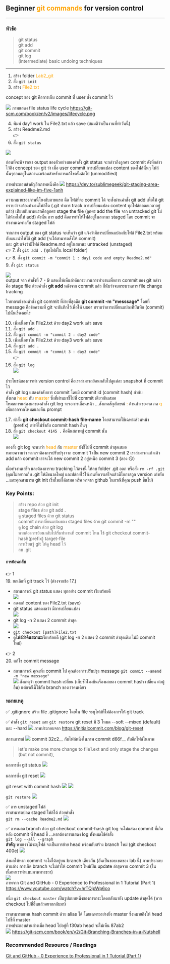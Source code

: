 ## Beginner <span style="color:orange">git commands</span> for version control  
---  
### หัวข้อ
>git status  
>git add  
>git commit  
>git log  
>(intermediate) basic undoing techniques
---  
1. สร้าง folder <span style="color:orange">Lab2_git</span>  
2. สั่ง `git init`  
3. สร้าง <span style="color:orange">File2.txt</span>  

concept ของ git คือการเก็บ commit ที่ user สั่ง commit ไว้  

![](./img/2023-03-07-14-12-17.png)
ภาพแสดง file status life cycle
https://git-scm.com/book/en/v2/images/lifecycle.png  

4. พิมพ์ day1 work ใน File2.txt แล้ว save (สมมติว่าเป็นงานที่ทำวันนี้)  
5. สร้าง Readme2.md  
:point_right:  
6. สั่ง `git status`   

![](./img/2023-03-07-15-06-04.png)  

ก่อนที่จะพิจารณา output ของตัวอย่างของคำสั่ง git status จะกล่าวถึงลูกศร commit ดังที่กล่าวไว้ถึง concept ของ git ว่า เมื่อ user commit การเปลี่ยนแปลง content ของไฟล์นั้นๆ ไฟล์นั้นๆย่อมอยู่ในสถานะพร้อมสำหรับการแก้ไขครั้งต่อไป (unmodified)  

ภาพประกอบสำคัญอีกภาพหนึ่งคือ
![](./img/2023-03-07-14-24-09.png)
https://dev.to/sublimegeek/git-staging-area-explained-like-im-five-1anh  

ความหมายของภาพนี้โยงกับภาพแรก คือ ไฟล์ที่จะ commit ได้ จะสั่งผ่านคำสั่ง git add เพื่อให้ git ทราบว่าจะต้องทำงานไฟล์ใด (.git ทำการ track การเปลี่ยนแปลง content ทุกไฟล์ตลอดเวลาอยู่แล้ว) เทียบกับภาพแรกคือลูกศร stage the file (ลูกศร add the file จาก untracked git ไม่ได้ห้ามไม่ให้ add) ดังนั้น การ add คือการทำให้ไฟล์อยู่ในสถานะ staged โดย commit จะทำงานเฉพาะกับ staged ไฟล์  

จากภาพ output ของ git status จะเห็นว่า git แจ้งว่ามีการเปลี่ยนแปลงกับไฟล์ File2.txt  พร้อมกับแนะนำให้ใช้ git add (จะได้สามารถสั่งให้ commit)  
และ git แจ้งว่ามีไฟล์ Readme.md อยู่ในสถานะ untracked (unstaged)  
:point_right:
7. สั่ง `git add .` (ทุกไฟล์ใน local folder)  
:point_right:
8. สั่ง `git commit -m "commit 1 : day1 code and empty Readme2.md"`  
9. สั่ง `git status`  

![](./img/2023-03-07-20_21_37.jpg)  
output จาก คำสั่งที่ 7 - 9 แสดงให้เห็นลำดับกระบวนการทำงานเพื่อการ commit ของ git กล่าวคือ stage file ด้วยคำสั่ง **git add** หลังจาก commit แล้ว ก็นับว่าจบกระบวนการ file change tracking   

ไวยากรณ์ของคำสั่ง git commit ที่ง่ายที่สุดคือ **git commit -m "messsage"** โดยที่ message คือข้อความที่ git จะบันทึกไว้เพื่อให้ user ทราบว่าการเปลี่ยนแปลงที่บันทึก (commit) ไปนั้นเรื่องอะไร  

10. เพิ่มเนื้อหาใน File2.txt ด้วย day2 work แล้ว save  
11. สั่ง `git add .`  
12. สั่ง `git commit -m "commit 2 : day2 code"`  
13. เพิ่มเนื้อหาใน File2.txt ด้วย day3 work แล้ว save  
14. สั่ง `git add .`  
15. สั่ง `git commit -m "commit 3 : day3 code"`  
:point_right:
16. สั่ง `git log`  
![](./img/2023-03-07-20_59_34.jpg)  

ประโยชน์ของการทำ version control คือเราสามารถย้อนกลับไปดูแต่ละ snapshot ที่ commit ไว้  
คำสั่ง git log แสดงลำดับการ commit โดยมี commit id (commit hash) กำกับ  
สังเกต <span style="color:orange">head</span> กับ <span style="color:orange">master</span> ซึ่งที่ผ่านมาชี้ไปที่ commit เดียวกันเสมอ  
โหมดการแสดงผลของคำสั่ง git log จะรอการเลื่อนหน้า ...สังเกตสัญลักษณ์ <span style="color:orange">:</span> ด้านล่างของจอ กด <span style="color:orange">q</span> เพื่อออกจากโหมดและคืน prompt  

17. คำสั่ง **git checkout commit-hash file-name** โดยสามารถใช้เฉพาะส่วนหน้า (prefix) เท่าที่ไม่ซ้ำกับ commit hash อื่นๆ   
18. สั่ง `git checkout 4145 .` คือคืนสภาพสู่ commit นั้น  
![](./img/2023-03-07-21-47-59.png)  

ลองสั่ง git log จะพบว่า <span style="color:orange">head</span> กับ <span style="color:orange">master</span> ยังชี้ไปที่ commit ล่าสุดเสมอ  
หมายความว่า หากเราต้องการปรับปรุงจาก commit 1 เป็น new commit 2 เราสามารถแก้ แล้ว add แล้ว commit เราจะได้ new commit 2 อยู่เหนือ commit 3 (ลอง :smirk:)  

เมื่อทำงานเสร็จ และต้องการจบ tracking ไว้ตรงนี้ ให้ลบ folder .git ออก หรือสั่ง `rm -rf .git` (คุณไม่อยากเก็บ .git ให้มีขนาดใหญ่ และปล่อยไว้ให้งานที่ควรเสร็จแล้วมีโอกาสถูก version เก่าทับ ...และคุณสามารถ git init เริ่มใหม่ได้เสมอ หรือ หาจาก github ในกรณีที่คุณ push ขึ้นไป)  

### Key Points:
> สร้าง repo ด้วย git init  
> stage files ด้วย git add .  
> ดู staged files ด้วย git status  
> commit การเปลี่ยนแปลงของ staged files ด้วย git commit -m ""  
> ดู log chain ด้วย git log  
> หากต้องการย้อนกลับไปเริ่มทำงานที commit ไหน ใช้ git checkout commit-hash(prefix) target-file  
> การเรียนรู้ git ให้ดู head ไว้  
> ลบ .git  


#### การย้อนกลับ  
:point_right: 1  
19. ยกเลิกที่ git track ไว้ (ต่างจากข้อ 17.)
-  สถานการณ์ git status แสดง ทุกอย่าง commit เรียบร้อยดี  
![](./img/2023-03-14-14-09-54.png)
- ลองแก้ content ของ File2.txt (save)
- git status แสดงผลว่า มีการเปลี่ยนแปลง  
![](./img/2023-03-14-14-10-54.png)
- git log -n 2  แสดง 2 commit ล่าสุด  
![](./img/2023-03-14-14-12-30.png)
- `git checkout [path]File2.txt`  
- ดู**ไฟล์ว่าคืนสถานะ**เรียบร้อยดี (git log -n 2 แสดง 2 commit ล่าสุดเดิม ไม่มี commit ใหม่)  

:point_right: 2  
20. แก้ไข commit message  
- สถานการณ์ คุณเพิ่ง commit ไป คุณต้องการปรับปรุง message 
`git commit --amend -m "new message"`  
![](./img/2023-03-14-14-14-59.png)
สังเกตุว่า commit hash เปลี่ยน (เก็บชั่วโมงบินเรื่องผลของ commit hash เปลี่ยน ต่อผู้อื่น) แต่กรณีนี้ใช้กับ branch ของเราคนเดียว


### หมายเหตุ
:white_check_mark: .gitignore
สร้าง file .gitignore โดยใน file ระบุไฟล์ที่ไม่ต้องการให้ git track  

:white_check_mark: คำสั่ง `git reset` และ `git restore` 
git reset มี 3 โหมด --soft --mixed (default) และ --hard
![](./img/2023-03-14-15-01-12.png)
ภาพประกอบจาก https://initialcommit.com/blog/git-reset  

สถานการณ์
![](./img/2023-03-14-15-04-05.png)
commit 32c2__ กับไฟล์หนึ่งในภาพ
commit d66f__ กับอีกไฟล์ในภาพ

> let's make one more change to file1.ext and only stage the changes (but not commit),

ผลการสั่ง git status
![](./img/2023-03-14-15-09-40.png)

ผลการสั่ง git reset 
![](./img/2023-03-14-15-11-32.png)

git reset with commit hash
![](./img/2023-03-14-15-13-47.png)
![](./img/2023-03-14-15-14-46.png)

`git restore`
![](./img/2023-03-14-15-17-02.png)

:white_check_mark: การ unstaged ไฟล์  
เราสามารถปลด staged ไฟล์ได้ ด้วยคำสั่ง  
`git rm --cache Readme2.md`
![](./img/2023-03-07-20_49_11.jpg)  

:white_check_mark: การเผลอ branch ด้วย git checkout commit-hash
git log จะไม่แสดง commit ที่เกิดหลัง commit ที่ head ชี้ ...หากต้องการแสดง log ทั้งหมดใช่คำสั่ง  
`git log --all --graph`  
**สำคัญ** หากเราไม่ระบุไฟล์ จะเป็นการย้าย head พร้อมกับสร้าง branch ใหม่ (git checkout 400e)
![](./img/2023-03-07-21-40-52.png)   

ส่งผลให้หาก commit จะไม่ได้อยู่บน branch เดียวกัน (อันเป็นขอบเขตของ lab นี้) ภาพประกอบด้านล่าง การเกิด branch จะไม่ทำให้ commit ใหม่เป็น update ล่าสุดจาก commit 3 (ในเนื้อหาเราทำแบบภาพทางขวา)  
![](./img/2023-03-07-21-39-00.png)  
ภาพจาก Git and GitHub - 0 Experience to Professional in 1 Tutorial (Part 1) https://www.youtube.com/watch?v=hrTQipWp6co

อนึ่ง `git checkout master` เป็นรูปแบบหนึ่งของการกระโดดกลับมายัง update ล่าสุดได้ (หาก checkout ไปที่อื่นแล้วอยากกลับมา)  


เราสามารถแทน hash commit ด้วย alias ได้ โดยเฉพาะอย่างยิ่ง master ซึ่งหมายถึงให้ head ไปชี้ที่ master  
ภาพประกอบด้านล่างเมื่อ head ไปอยู่ที่ f30ab head จะไม่เห็น 87ab2  
![](./img/2023-03-07-22-19-21.png)
https://git-scm.com/book/en/v2/Git-Branching-Branches-in-a-Nutshell  

### Recommended Resource / Readings  
[Git and GitHub - 0 Experience to Professional in 1 Tutorial (Part 1)]( https://www.youtube.com/watch?v=hrTQipWp6co)  
